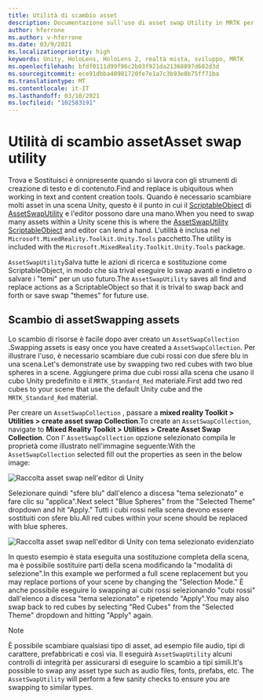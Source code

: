 ```yaml
---
title: Utilità di scambio asset
description: Documentazione sull'uso di asset swap Utility in MRTK per Unity.
author: hferrone
ms.author: v-hferrone
ms.date: 03/9/2021
ms.localizationpriority: high
keywords: Unity, HoloLens, HoloLens 2, realtà mista, sviluppo, MRTK
ms.openlocfilehash: bfdf0111d99f96c2b03f921da21368897d682d3d
ms.sourcegitcommit: ece91dbba40981720fe7e1a7c3b93e8b75ff71ba
ms.translationtype: MT
ms.contentlocale: it-IT
ms.lasthandoff: 03/10/2021
ms.locfileid: "102583191"
---
```

# <a name="asset-swap-utility"></a><span data-ttu-id="55262-104">Utilità di scambio asset</span><span class="sxs-lookup"><span data-stu-id="55262-104">Asset swap utility</span></span>

<span data-ttu-id="55262-105">Trova e Sostituisci è onnipresente quando si lavora con gli strumenti di creazione di testo e di contenuto.</span><span class="sxs-lookup"><span data-stu-id="55262-105">Find and replace is ubiquitous when working in text and content creation tools.</span></span> <span data-ttu-id="55262-106">Quando è necessario scambiare molti asset in una scena Unity, questo è il punto in cui il [ScriptableObject](https://docs.unity3d.com/Manual/class-ScriptableObject.html) di [AssetSwapUtility](xref:Microsoft.MixedReality.Toolkit.Utilities.Editor.AssetSwapUtility) e l'editor possono dare una mano.</span><span class="sxs-lookup"><span data-stu-id="55262-106">When you need to swap many assets within a Unity scene this is where the [AssetSwapUtility](xref:Microsoft.MixedReality.Toolkit.Utilities.Editor.AssetSwapUtility) [ScriptableObject](https://docs.unity3d.com/Manual/class-ScriptableObject.html) and editor can lend a hand.</span></span> <span data-ttu-id="55262-107">L'utilità è inclusa nel `Microsoft.MixedReality.Toolkit.Unity.Tools` pacchetto.</span><span class="sxs-lookup"><span data-stu-id="55262-107">The utility is included with the `Microsoft.MixedReality.Toolkit.Unity.Tools` package.</span></span>

<span data-ttu-id="55262-108">`AssetSwapUtility`Salva tutte le azioni di ricerca e sostituzione come ScriptableObject, in modo che sia trival eseguire lo swap avanti e indietro o salvare i "temi" per un uso futuro.</span><span class="sxs-lookup"><span data-stu-id="55262-108">The `AssetSwapUtility` saves all find and replace actions as a ScriptableObject so that it is trival to swap back and forth or save swap "themes" for future use.</span></span>

## <a name="swapping-assets"></a><span data-ttu-id="55262-109">Scambio di asset</span><span class="sxs-lookup"><span data-stu-id="55262-109">Swapping assets</span></span>

<span data-ttu-id="55262-110">Lo scambio di risorse è facile dopo aver creato un `AssetSwapCollection` .</span><span class="sxs-lookup"><span data-stu-id="55262-110">Swapping assets is easy once you have created a `AssetSwapCollection`.</span></span> <span data-ttu-id="55262-111">Per illustrare l'uso, è necessario scambiare due cubi rossi con due sfere blu in una scena.</span><span class="sxs-lookup"><span data-stu-id="55262-111">Let's demonstrate use by swapping two red cubes with two blue spheres in a scene.</span></span> <span data-ttu-id="55262-112">Aggiungere prima due cubi rossi alla scena che usano il cubo Unity predefinito e il `MRTK_Standard_Red` materiale.</span><span class="sxs-lookup"><span data-stu-id="55262-112">First add two red cubes to your scene that use the default Unity cube and the `MRTK_Standard_Red` material.</span></span>

<span data-ttu-id="55262-113">Per creare un `AssetSwapCollection` , passare a **mixed reality Toolkit > Utilities > create asset swap Collection**.</span><span class="sxs-lookup"><span data-stu-id="55262-113">To create an `AssetSwapCollection`, navigate to **Mixed Reality Toolkit > Utilities > Create Asset Swap Collection**.</span></span> <span data-ttu-id="55262-114">Con l' `AssetSwapCollection` opzione selezionato compila le proprietà come illustrato nell'immagine seguente:</span><span class="sxs-lookup"><span data-stu-id="55262-114">With the `AssetSwapCollection` selected fill out the properties as seen in the below image:</span></span>

![Raccolta asset swap nell'editor di Unity](images/asset-swap-img-01.png)

<span data-ttu-id="55262-116">Selezionare quindi "sfere blu" dall'elenco a discesa "tema selezionato" e fare clic su "applica".</span><span class="sxs-lookup"><span data-stu-id="55262-116">Next select "Blue Spheres" from the "Selected Theme" dropdown and hit "Apply."</span></span> <span data-ttu-id="55262-117">Tutti i cubi rossi nella scena devono essere sostituiti con sfere blu.</span><span class="sxs-lookup"><span data-stu-id="55262-117">All red cubes within your scene should be replaced with blue spheres.</span></span>

![Raccolta asset swap nell'editor di Unity con tema selezionato evidenziato](images/asset-swap-img-02.png)

<span data-ttu-id="55262-119">In questo esempio è stata eseguita una sostituzione completa della scena, ma è possibile sostituire parti della scena modificando la "modalità di selezione".</span><span class="sxs-lookup"><span data-stu-id="55262-119">In this example we performed a full scene replacement but you may replace portions of your scene by changing the "Selection Mode."</span></span> <span data-ttu-id="55262-120">È anche possibile eseguire lo swapping ai cubi rossi selezionando "cubi rossi" dall'elenco a discesa "tema selezionato" e ripetendo "Apply".</span><span class="sxs-lookup"><span data-stu-id="55262-120">You may also swap back to red cubes by selecting "Red Cubes" from the "Selected Theme" dropdown and hitting "Apply" again.</span></span>

> [!NOTE]
> <span data-ttu-id="55262-121">È possibile scambiare qualsiasi tipo di asset, ad esempio file audio, tipi di carattere, prefabbricati e così via. Il eseguirà `AssetSwapUtility` alcuni controlli di integrità per assicurarsi di eseguire lo scambio a tipi simili.</span><span class="sxs-lookup"><span data-stu-id="55262-121">It's possible to swap any asset type such as audio files, fonts, prefabs, etc. The `AssetSwapUtility` will perform a few sanity checks to ensure you are swapping to similar types.</span></span>
